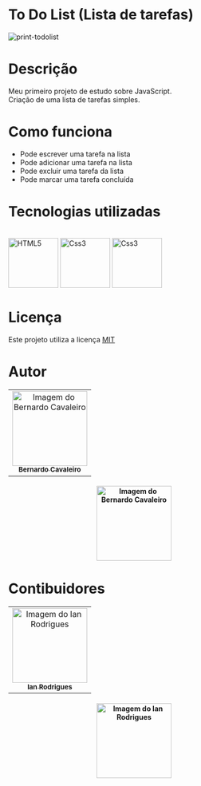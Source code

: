 # To Do List (Lista de tarefas)

![print-todolist](https://user-images.githubusercontent.com/86446951/159009130-f61504c8-af10-48fd-82d7-76c861442bd5.png)



# Descrição 
Meu primeiro projeto de estudo sobre JavaScript.
<br/>
Criação de uma lista de tarefas simples.

# Como funciona

* Pode escrever uma tarefa na lista 
* Pode adicionar uma tarefa na lista
* Pode excluir uma tarefa da lista
* Pode marcar uma tarefa concluída

# Tecnologias utilizadas

<p align="left">
 <br/>
    <img
      src="https://cdn.jsdelivr.net/gh/devicons/devicon/icons/html5/html5-original.svg"
      alt="HTML5"
      width="100"
      height="100"
    />
    <img
      src="https://cdn.jsdelivr.net/gh/devicons/devicon/icons/css3/css3-original.svg"
      alt="Css3"
      width="100"
      height="100"
    />
     <img
      src="https://cdn.jsdelivr.net/gh/devicons/devicon/icons/javascript/javascript-original.svg"
      alt="Css3"
      width="100"
      height="100"
    />
 </p>
 
# Licença

Este projeto utiliza a licença [MIT](https://choosealicense.com/licenses/mit/)

# Autor

<table align="center">
    <tr>
        <td align="center">
            <a href="https://github.com/bernardcavaleiro">
                <img src="https://user-images.githubusercontent.com/93807791/144758419-035c864b-59fb-4efe-bb86-22b2bd0e41cc.jpeg" width="150px;" alt="Imagem do Bernardo Cavaleiro" />
                <br />
                <sub><b>Bernardo Cavaleiro</b></sub>
            </a>
        </td>    
    </tr>
</table>
<h4 align="center">

  <a href="https://www.linkedin.com/in/bernardo-cavaleiro-b9298b203/">
     <img src="https://img.shields.io/badge/LinkedIn-0077B5?style=for-the-badge&logo=linkedin&logoColor=white" width="150px;" alt="Imagem do Bernardo Cavaleiro" />
  </a>
 
# Contibuidores
 
 <table align="center">
    <tr>
        <td align="center">
            <a href="https://github.com/ianmateusrodd">
                <img src="https://avatars.githubusercontent.com/u/86446951?v=4" width="150px;" alt="Imagem do Ian Rodrigues" />
                <br />
                <sub><b>Ian Rodrigues</b></sub>
            </a>
        </td>    
    </tr>
</table>
<h4 align="center">

  <a href="https://www.linkedin.com/in/ianmateusrodd/">
     <img src="https://img.shields.io/badge/LinkedIn-0077B5?style=for-the-badge&logo=linkedin&logoColor=white" width="150px;" alt="Imagem do Ian Rodrigues" />
  </a>
